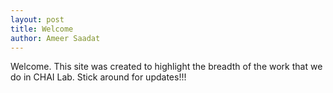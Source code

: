 ```yaml
---
layout: post
title: Welcome
author: Ameer Saadat
---
```


Welcome.  This site was created to highlight the breadth of the work that we do in CHAI Lab. Stick around for updates!!!
